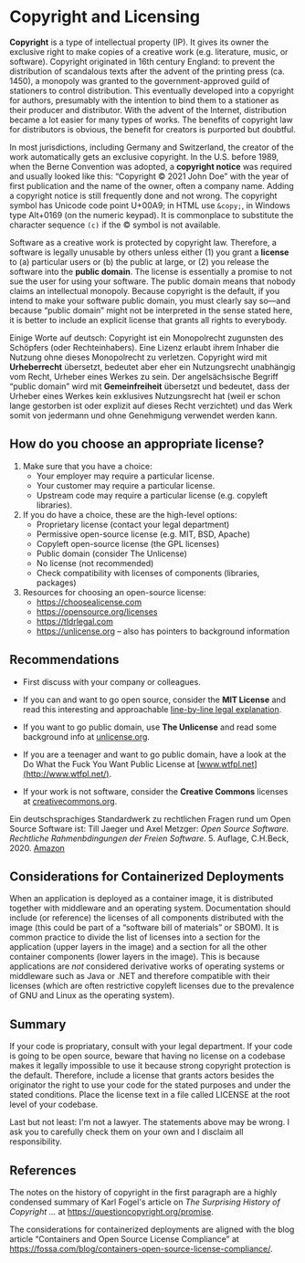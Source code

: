 
# Copyright and Licensing

**Copyright** is a type of intellectual property (IP). It gives
its owner the exclusive right to make copies of a creative work
(e.g. literature, music, or software). Copyright originated in
16th century England: to prevent the distribution of scandalous
texts after the advent of the printing press (ca. 1450),
a monopoly was granted to the government-approved guild of
stationers to control distribution. This eventually developed
into a copyright for authors, presumably with the intention to
bind them to a stationer as their producer and distributor.
With the advent of the Internet, distribution became a lot
easier for many types of works. The benefits of copyright law
for distributors is obvious, the benefit for creators is
purported but doubtful.

In most jurisdictions, including Germany and Switzerland, the
creator of the work automatically gets an exclusive copyright.
In the U.S. before 1989, when the Berne Convention was adopted,
a **copyright notice** was required and usually looked like this:
“Copyright © 2021 John Doe” with the year of first publication
and the name of the owner, often a company name.
Adding a copyright notice is still frequently done and not wrong.
The copyright symbol has Unicode code point U+00A9; in HTML
use `&copy;`, in Windows type Alt+0169 (on the numeric keypad).
It is commonplace to substitute the character sequence `(c)`
if the © symbol is not available.

Software as a creative work is protected by copyright law.
Therefore, a software is legally unusable by others unless
either (1) you grant a **license** to (a) particular users
or (b) the public at large, or (2) you release the software
into the **public domain**. The license is essentially a promise
to not sue the user for using your software. The public domain
means that nobody claims an intellectual monopoly. Because
copyright is the default, if you intend to make your software
public domain, you must clearly say so—and because “public domain”
might not be interpreted in the sense stated here, it is better
to include an explicit license that grants all rights to everybody.

Einige Worte auf deutsch:
Copyright ist ein Monopolrecht zugunsten des Schöpfers (oder
Rechteinhabers). Eine Lizenz erlaubt ihrem Inhaber die Nutzung
ohne dieses Monopolrecht zu verletzen.
Copyright wird mit **Urheberrecht** übersetzt, bedeutet aber eher
ein Nutzungsrecht unabhängig vom Recht, Urheber eines Werkes zu sein.
Der angelsächsische Begriff “public domain” wird mit **Gemeinfreiheit**
übersetzt und bedeutet, dass der Urheber eines Werkes kein exklusives
Nutzungsrecht hat (weil er schon lange gestorben ist oder explizit
auf dieses Recht verzichtet) und das Werk somit von jedermann und
ohne Genehmigung verwendet werden kann.


## How do you choose an appropriate license?

1. Make sure that you have a choice:
   - Your employer may require a particular license.
   - Your customer may require a particular license.
   - Upstream code may require a particular license (e.g. copyleft libraries).
2. If you do have a choice, these are the high-level options:
   - Proprietary license (contact your legal department)
   - Permissive open-source license (e.g. MIT, BSD, Apache)
   - Copyleft open-source license (the GPL licenses)
   - Public domain (consider The Unlicense)
   - No license (not recommended)
   - Check compatibility with licenses of components (libraries, packages)
3. Resources for choosing an open-source license:
   - <https://choosealicense.com>
   - <https://opensource.org/licenses>
   - <https://tldrlegal.com>
   - <https://unlicense.org> – also has pointers to background information


## Recommendations

- First discuss with your company or colleagues.

- If you can and want to go open source, consider the
  **MIT License** and read this interesting and approachable
  [line-by-line legal explanation](https://writing.kemitchell.com/2016/09/21/MIT-License-Line-by-Line.html).

- If you want to go public domain, use **The Unlicense** and read
  some background info at [unlicense.org](https://unlicense.org).

- If you are a teenager and want to go public domain, have a look
  at the Do What the Fuck You Want Public License
  at [www.wtfpl.net](http://www.wtfpl.net/).

- If your work is not software, consider the **Creative Commons**
  licenses at [creativecommons.org](https://creativecommons.org/).

Ein deutschsprachiges Standardwerk zu rechtlichen Fragen rund
um Open Source Software ist: Till Jaeger und Axel Metzger:
*Open Source Software. Rechtliche Rahmenbdingungen der Freien Software*.
5. Auflage, C.H.Beck, 2020. [Amazon](https://www.amazon.de/dp/3406734979)


## Considerations for Containerized Deployments

When an application is deployed as a container image, it is
distributed together with middleware and an operating system.
Documentation should include (or reference) the licenses of all
components distributed with the image (this could be part of a
“software bill of materials” or SBOM). It is common practice
to divide the list of licenses into a section for the application
(upper layers in the image) and a section for all the other
container components (lower layers in the image). This is
because applications are *not* considered derivative works
of operating systems or middleware such as Java or .NET and
therefore compatible with their licenses (which are often
restrictive copyleft licenses due to the prevalence of GNU
and Linux as the operating system).


## Summary

If your code is propriatary, consult with your legal department.
If your code is going to be open source, beware that having
no license on a codebase makes it legally impossible to use
it because strong copyright protection is the default.
Therefore, include a license that grants actors besides the
originator the right to use your code for the stated purposes
and under the stated conditions. Place the license text in a
file called LICENSE at the root level of your codebase.

Last but not least: I'm not a lawyer. The statements above
may be wrong. I ask you to carefully check them on your own
and I disclaim all responsibility.


## References

The notes on the history of copyright in the first paragraph
are a highly condensed summary of Karl Fogel's article on
*The Surprising History of Copyright ...*
at <https://questioncopyright.org/promise>.

The considerations for containerized deployments are aligned with
the blog article “Containers and Open Source License Compliance” at
<https://fossa.com/blog/containers-open-source-license-compliance/>.
